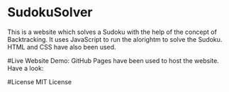 # SudokuSolver
This is a website which solves a Sudoku with the help of the concept of Backtracking. It uses JavaScript to run the alorightm to solve the Sudoku. HTML and CSS have also been used.

#Live Website Demo:
GitHub Pages have been used to host the website.
Have a look: 

#License
MIT License

